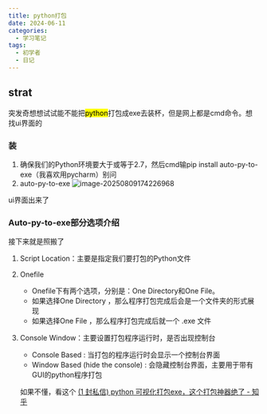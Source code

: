 ```yaml
---
title: python打包
date: 2024-06-11
categories:
  - 学习笔记
tags:
  - 初学者
  - 日记
---
```




## strat

突发奇想想试试能不能把<mark>python</mark>打包成exe去装杯，但是网上都是cmd命令。想找ui界面的

### 装

1. 确保我们的Python环境要大于或等于2.7，然后cmd输pip install auto-py-to-exe（我喜欢用pycharm）别问
2. auto-py-to-exe
   ![image-20250809174226968](https://picgo-1372933092.cos.ap-guangzhou.myqcloud.com/ima/20250809174238717.webp)

ui界面出来了

### Auto-py-to-exe部分选项介绍

接下来就是照搬了

1. Script Location：主要是指定我们要打包的Python文件

2. Onefile

   - Onefile下有两个选项，分别是：One Directory和One File。
   - 如果选择One Directory ，那么程序打包完成后会是一个文件夹的形式展现
   - 如果选择One File ，那么程序打包完成后就一个 .exe 文件

3. Console Window：主要设置打包程序运行时，是否出现控制台

   - Console Based : 当打包的程序运行时会显示一个控制台界面
   - Window Based (hide the console) : 会隐藏控制台界面，主要用于带有 GUI的python程序打包



   如果不懂，看这个
   [(1 封私信) python 可视化打包exe，这个打包神器绝了 - 知乎](https://zhuanlan.zhihu.com/p/455923497)